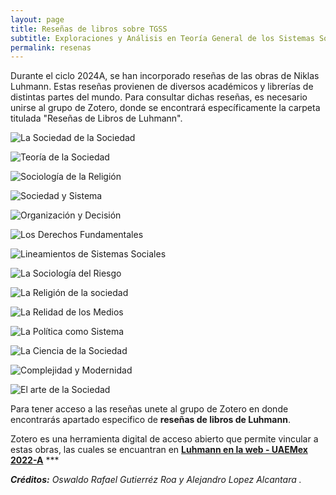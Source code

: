 ```yaml
---
layout: page
title: Reseñas de libros sobre TGSS
subtitle: Exploraciones y Análisis en Teoría General de los Sistemas Sociales
permalink: resenas
---
```


Durante el ciclo 2024A, se han incorporado reseñas de las obras de Niklas Luhmann. Estas reseñas provienen de diversos académicos y librerías de distintas partes del mundo. Para consultar dichas reseñas, es necesario unirse al grupo de Zotero, donde se encontrará específicamente la carpeta titulada "Reseñas de Libros de Luhmann".

![La Sociedad de la Sociedad](assets/img/laSociedaddelaSociedad.jpg) 

![Teoría de la Sociedad](assets/img/TeoríadelaSociedad.jpg)

![Sociología de la Religión](assets/img/SociologíadelaReligión.jpg)

![Sociedad y Sistema](assets/img/SociedadySistema.jpg)

![Organización y Decisión](assets/img/OrganizaciónDesición.jpg)

![Los Derechos Fundamentales](assets/img/LosDerechosFundamentales.jpg)

![Lineamientos de Sistemas Sociales](assets/img/LineaminetosSistemasSociales.jpg)

![La Sociología del Riesgo](assets/img/LaSociologíadelRiesgo.jpg)

![La Religión de la sociedad](assets/img/LaReligióndelaSociedad.jpg)

![La Relidad de los Medios](assets/img/LaRealidaddelosMedios.jpg)

![La Política como Sistema](assets/img/LaPolíticacomoSistema.jpg)

![La Ciencia de la Sociedad](assets/img/LaCienciadelaSociedad.jpg)

![Complejidad y Modernidad](assets/img/ComplejidadyModernidad.jpg)

![El arte de la Sociedad](assets/img/ArtedelaSociedad.jpg)

Para tener acceso a las reseñas unete al grupo de Zotero en donde encontrarás apartado especifico de **reseñas de libros de Luhmann**.

Zotero es una herramienta digital de acceso abierto que permite vincular a estas obras, las cuales se encuantran en [**Luhmann en la web - UAEMex 2022-A**](https://www.zotero.org/groups/4695391/luhmann_en_la_web_-_uaemex_2022-a)   ***

***Créditos:** Oswaldo Rafael Gutierréz Roa y Alejandro Lopez Alcantara .*
